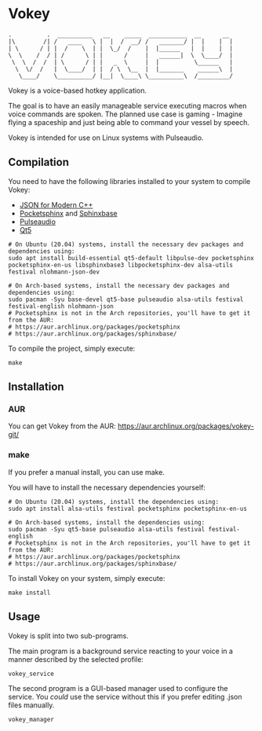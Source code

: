 # Vokey
```
.          .  __________   __    _____  ___________  __      __
|\        /| /   ____   \ |  |  /  __/ /   _______/ |  |    |  |
| \      / | |  /    \  | |  \_/  /    |  |______   |  |    |  |
\  \    /  / | /      \ | |      /     |   ______|  \  \____/  |
 \  \  /  /  | \      / | |   _  \     |  |          \______   |
  \  \/  /   |  \____/  | |  / \  \__  |  |_______    ______\  |
   \____/    \__________/ |__|  \____\ \__________\  /_________/
```
Vokey is a voice-based hotkey application.

The goal is to have an easily manageable service executing macros when voice commands are spoken.
The planned use case is gaming - Imagine flying a spaceship and just being able to command your vessel by speech.

Vokey is intended for use on Linux systems with Pulseaudio.

## Compilation
You need to have the following libraries installed to your system to compile Vokey:

- [JSON for Modern C++](https://github.com/nlohmann/json)
- [Pocketsphinx](https://github.com/cmusphinx/pocketsphinx) and [Sphinxbase](https://github.com/cmusphinx/sphinxbase)
- [Pulseaudio](https://www.freedesktop.org/wiki/Software/PulseAudio/)
- [Qt5](https://www.qt.io/download-open-source)

```
# On Ubuntu (20.04) systems, install the necessary dev packages and dependencies using:
sudo apt install build-essential qt5-default libpulse-dev pocketsphinx pocketsphinx-en-us libsphinxbase3 libpocketsphinx-dev alsa-utils festival nlohmann-json-dev

# On Arch-based systems, install the necessary dev packages and dependencies using:
sudo pacman -Syu base-devel qt5-base pulseaudio alsa-utils festival festival-english nlohmann-json
# Pocketsphinx is not in the Arch repositories, you'll have to get it from the AUR:
# https://aur.archlinux.org/packages/pocketsphinx
# https://aur.archlinux.org/packages/sphinxbase/
```

To compile the project, simply execute:

```
make
```

## Installation
### AUR
You can get Vokey from the AUR:
https://aur.archlinux.org/packages/vokey-git/

### make
If you prefer a manual install, you can use make.

You will have to install the necessary dependencies yourself:

```
# On Ubuntu (20.04) systems, install the dependencies using:
sudo apt install alsa-utils festival pocketsphinx pocketsphinx-en-us

# On Arch-based systems, install the dependencies using:
sudo pacman -Syu qt5-base pulseaudio alsa-utils festival festival-english
# Pocketsphinx is not in the Arch repositories, you'll have to get it from the AUR:
# https://aur.archlinux.org/packages/pocketsphinx
# https://aur.archlinux.org/packages/sphinxbase/
```

To install Vokey on your system, simply execute:

```
make install
```

## Usage
Vokey is split into two sub-programs.

The main program is a background service reacting to your voice in a manner described by the selected profile:

```
vokey_service
```

The second program is a GUI-based manager used to configure the service.
You *could* use the service without this if you prefer editing .json files manually.

```
vokey_manager
```
